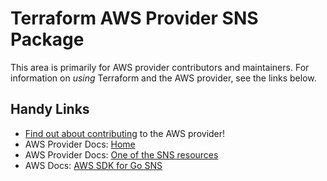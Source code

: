 # Terraform AWS Provider SNS Package

This area is primarily for AWS provider contributors and maintainers. For information on _using_ Terraform and the AWS provider, see the links below.


## Handy Links

* [Find out about contributing](https://hashicorp.github.io/terraform-provider-aws/#contribute) to the AWS provider!
* AWS Provider Docs: [Home](https://registry.terraform.io/providers/hashicorp/aws/latest/docs)
* AWS Provider Docs: [One of the SNS resources](https://registry.terraform.io/providers/hashicorp/aws/latest/docs/resources/sns_platform_application)
* AWS Docs: [AWS SDK for Go SNS](https://docs.aws.amazon.com/sdk-for-go/api/service/sns/)
